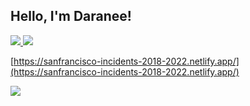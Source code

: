 <h2> Hello, I'm Daranee! </h2> 

<a href= "https://www.linkedin.com/in/daraneeS/" target="_blank">
  <img src="https://img.shields.io/badge/-LinkedIn-0077B5?style=flat&logo=Linkedin&logoColor=white"/>
</a> 
<a href= "mailto:daraneecsrx@gmail.com">
  <img src="https://img.shields.io/badge/-Gmail-c14438?style=flat&logo=Gmail&logoColor=white"/>
</a>

[https://sanfrancisco-incidents-2018-2022.netlify.app/](https://sanfrancisco-incidents-2018-2022.netlify.app/)


![](sf_map.gif)


